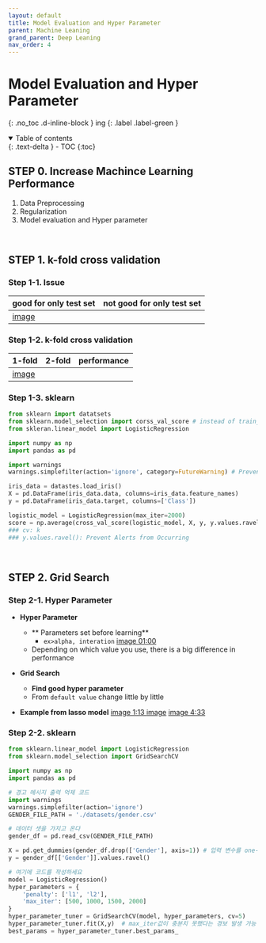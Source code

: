 ```yaml
---
layout: default
title: Model Evaluation and Hyper Parameter
parent: Machine Leaning
grand_parent: Deep Leaning
nav_order: 4
---
```


# Model Evaluation and Hyper Parameter
{: .no_toc .d-inline-block }
ing
{: .label .label-green }
<details open markdown="block">
  <summary>
    Table of contents
  </summary>
  {: .text-delta }
- TOC
{:toc}
</details>

<!------------------------------------ STEP ------------------------------------>
## STEP 0. Increase Machince Learning Performance

1. Data Preprocessing
2. Regularization
3. Model evaluation and Hyper parameter

<br>

<!------------------------------------ STEP ------------------------------------>
## STEP 1. k-fold cross validation

### Step 1-1. Issue
|good for only test set|not good for only test set|
|---|---|
|[image](https://www.codeit.kr/learn/3334)||

### Step 1-2. k-fold cross validation
|1-fold|2-fold|performance|
|---|---|---|
|[image](https://www.codeit.kr/learn/3334)||

### Step 1-3. sklearn

```python
from sklearn import datatsets
from sklearn.model_selection import corss_val_score # instead of train_test_split
from skleran.linear_model import LogisticRegression

import numpy as np
import pandas as pd

import warnings
warnings.simplefilter(action='ignore', category=FutureWarning) # Prevent Alerts from Occurring

iris_data = datastes.load_iris()
X = pd.DataFrame(iris_data.data, columns=iris_data.feature_names)
y = pd.DataFrame(iris_data.target, columns=['Class'])

logistic_model = LogisticRegression(max_iter=2000)
score = np.average(cross_val_score(logistic_model, X, y, y.values.ravel(), cv=5)) 
### cv: k
### y.values.ravel(): Prevent Alerts from Occurring
```

<br>

<!------------------------------------ STEP ------------------------------------>
## STEP 2. Grid Search

### Step 2-1. Hyper Parameter

* **Hyper Parameter** 
	* ** Parameters set before learning**
		* `ex>alpha, interation`
		[image 01:00](https://www.codeit.kr/learn/3338)
	*  Depending on which value you use, there is a big difference in performance

* **Grid Search**
	* **Find good hyper parameter**
	* From `default value` change little by little

* **Example from lasso model**
	[image 1:13 ](https://www.codeit.kr/learn/3338)
	[image](https://www.codeit.kr/learn/3342)
	[image 4:33 ](https://www.codeit.kr/learn/3338)

### Step 2-2. sklearn

```python
from sklearn.linear_model import LogisticRegression
from sklearn.model_selection import GridSearchCV

import numpy as np
import pandas as pd

# 경고 메시지 출력 억제 코드
import warnings
warnings.simplefilter(action='ignore')
GENDER_FILE_PATH = './datasets/gender.csv'

# 데이터 셋을 가지고 온다
gender_df = pd.read_csv(GENDER_FILE_PATH)

X = pd.get_dummies(gender_df.drop(['Gender'], axis=1)) # 입력 변수를 one-hot encode한다
y = gender_df[['Gender']].values.ravel()

# 여기에 코드를 작성하세요
model = LogisticRegression()
hyper_parameters = {
    'penalty': ['l1', 'l2'], 
    'max_iter': [500, 1000, 1500, 2000]
}
hyper_parameter_tuner = GridSearchCV(model, hyper_parameters, cv=5)
hyper_parameter_tuner.fit(X,y)  # max_iter값이 충분치 못했다는 경보 발생 가능
best_params = hyper_parameter_tuner.best_params_
```